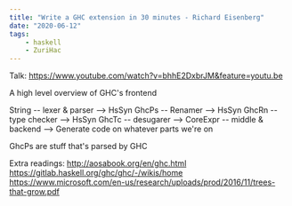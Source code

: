 ```yaml
---
title: "Write a GHC extension in 30 minutes - Richard Eisenberg"
date: "2020-06-12"
tags:
    - haskell
    - ZuriHac
---
```


Talk: https://www.youtube.com/watch?v=bhhE2DxbrJM&feature=youtu.be

A high level overview of GHC's frontend

String -- lexer & parser -->
HsSyn GhcPs -- Renamer -->
HsSyn GhcRn -- type checker -->
HsSyn GhcTc -- desugarer -->
CoreExpr -- middle & backend -->
Generate code on whatever parts we're on

GhcPs are stuff that's parsed by GHC

Extra readings:
http://aosabook.org/en/ghc.html
https://gitlab.haskell.org/ghc/ghc/-/wikis/home
https://www.microsoft.com/en-us/research/uploads/prod/2016/11/trees-that-grow.pdf
